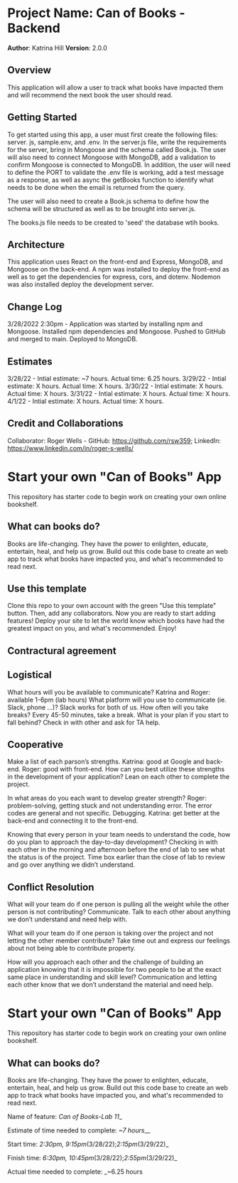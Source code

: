 # Project Name: Can of Books - Backend

**Author**: Katrina Hill
**Version**: 2.0.0

## Overview
This application will allow a user to track what books have impacted them and will recommend the next book the user should read.

## Getting Started
To get started using this app, a user must first create the following files: server. js, sample.env, and .env. In the server.js file, write the requirements for the server, bring in Mongoose and the schema called Book.js. The user will also need to connect Mongoose with MongoDB, add a validation to confirm Mongoose is connected to MongoDB. In addition, the user will need to define the PORT to validate the .env file is working, add a test message as a response, as well as async the getBooks function to identify what needs to be done when the email is returned from the query. 

The user will also need to create a Book.js schema to define how the schema will be structured as well as to be brought into server.js.

The books.js file needs to be created to 'seed' the database wtih books.

## Architecture
This application uses React on the front-end and Express, MongoDB, and Mongoose on the back-end. A npm was installed to deploy the front-end as well as to get the dependencies for express, cors, and dotenv. Nodemon was also installed deploy the development server.

## Change Log
3/28/2022 2:30pm - Application was started by installing npm and Mongoose. Installed npm dependencies and Mongoose. Pushed to GitHub and merged to main. Deployed to MongoDB.

## Estimates
3/28/22 - Intial estimate: ~7 hours. Actual time: 6.25 hours.
3/29/22 - Intial estimate: X hours. Actual time: X hours.
3/30/22 - Intial estimate: X hours. Actual time: X hours.
3/31/22 - Intial estimate: X hours. Actual time: X hours.
4/1/22 - Intial estimate: X hours. Actual time: X hours.

## Credit and Collaborations
Collaborator: Roger Wells - GitHub: https://github.com/rsw359; LinkedIn: https://www.linkedin.com/in/roger-s-wells/

# Start your own "Can of Books" App
This repository has starter code to begin work on creating your own online bookshelf.

## What can books do?

Books are life-changing. They have the power to enlighten, educate, entertain, heal, and help us grow. Build out this code base to create an web app to track what books have impacted you, and what's recommended to read next.

## Use this template

Clone this repo to your own account with the green "Use this template" button. Then, add any collaborators. Now you are ready to start adding features! Deploy your site to let the world know which books have had the greatest impact on you, and what's recommended. Enjoy!

## Contractural agreement

## Logistical

What hours will you be available to communicate? Katrina and Roger: available 1-6pm (lab hours)
What platform will you use to communicate (ie. Slack, phone …)? Slack works for both of us.
How often will you take breaks? Every 45-50 minutes, take a break.
What is your plan if you start to fall behind? Check in with other and ask for TA help.

## Cooperative

Make a list of each parson’s strengths. Katrina: good at Google and back-end. Roger: good with front-end.
How can you best utilize these strengths in the development of your application? Lean on each other to complete the project.

In what areas do you each want to develop greater strength? Roger: problem-solving, getting stuck and not understanding error. The error codes are general and not specific. Debugging. Katrina: get better at the back-end and connecting it to the front-end.

Knowing that every person in your team needs to understand the code, how do you plan to approach the day-to-day development? Checking in with each other in the morning and afternoon before the end of lab to see what the status is of the project. Time box earlier than the close of lab to review and go over anything we didn’t understand.

## Conflict Resolution

What will your team do if one person is pulling all the weight while the other person is not contributing? Communicate. Talk to each other about anything we don’t understand and need help with.

What will your team do if one person is taking over the project and not letting the other member contribute? Take time out and express our feelings about not being able to contribute property.

How will you approach each other and the challenge of building an application knowing that it is impossible for two people to be at the exact same place in understanding and skill level? Communication and letting each other know that we don’t understand the material and need help.

# Start your own "Can of Books" App

This repository has starter code to begin work on creating your own online bookshelf.

## What can books do?

Books are life-changing. They have the power to enlighten, educate, entertain, heal, and help us grow. Build out this code base to create an web app to track what books have impacted you, and what's recommended to read next.

Name of feature: __Can of Books_-_Lab 11___

Estimate of time needed to complete: _~7 hours___

Start time: _2:30pm, 9:15pm_(3/28/22);_2:15pm_(3/29/22)_

Finish time: _6:30pm, 10:45pm_(3/28/22);_2:55pm_(3/29/22)_

Actual time needed to complete: _~6.25 hours


